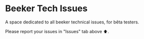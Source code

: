 # Beeker Tech Issues

A space dedicated to all beeker technical issues, for bêta testers.

Please report your issues in "Issues" tab above ⬆️.
